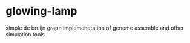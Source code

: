 # glowing-lamp
simple de bruijn graph implemenetation of genome assemble and other simulation tools
